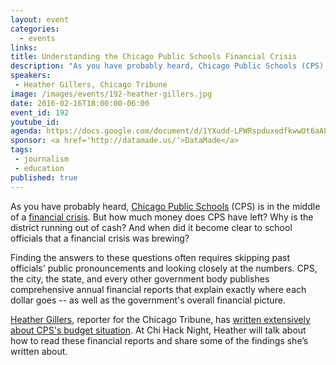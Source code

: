 ```yaml
---
layout: event
categories: 
  - events
links:
title: Understanding the Chicago Public Schools Financial Crisis
description: "As you have probably heard, Chicago Public Schools (CPS) is in the middle of a financial crisis. But how much money does CPS have left? Why is the district running out of cash? And when did it become clear to school officials that a financial crisis was brewing? Heather Gillers will share some of the findings she’s written about as a reporter for the Chicago Tribune."
speakers:
 - Heather Gillers, Chicago Tribune
image: /images/events/192-heather-gillers.jpg
date: 2016-02-16T18:00:00-06:00
event_id: 192
youtube_id: 
agenda: https://docs.google.com/document/d/1YXudd-LPWRspduxedfkwwOt6aALDJY-v7A9I9t567Go/edit#
sponsor: <a href='http://datamade.us/'>DataMade</a>
tags: 
 - journalism
 - education
published: true
---
```


As you have probably heard, [Chicago Public Schools](https://en.wikipedia.org/wiki/Chicago_Public_Schools) (CPS) is in the middle of a [financial crisis](http://www.chicagotribune.com/news/watchdog/ct-cps-budget-second-semester-met-20160121-story.html). But how much money does CPS have left? Why is the district running out of cash? And when did it become clear to school officials that a financial crisis was brewing?

Finding the answers to these questions often requires skipping past officials' public pronouncements and looking closely at the numbers. CPS, the city, the state, and every other government body publishes comprehensive annual financial reports that explain exactly where each dollar goes -- as well as the government's overall financial picture. 

[Heather Gillers](https://twitter.com/hgillers), reporter for the Chicago Tribune, has [written extensively about CPS's budget situation](http://www.chicagotribune.com/chi-heather-gillers-staff.html). At Chi Hack Night, Heather will talk about how to read these financial reports and share some of the findings she’s written about.